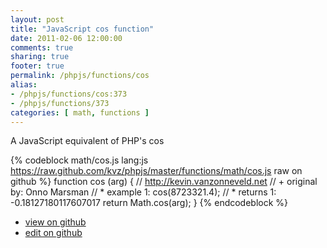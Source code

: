 ```yaml
---
layout: post
title: "JavaScript cos function"
date: 2011-02-06 12:00:00
comments: true
sharing: true
footer: true
permalink: /phpjs/functions/cos
alias:
- /phpjs/functions/cos:373
- /phpjs/functions/373
categories: [ math, functions ]
---
```

A JavaScript equivalent of PHP's cos
<!-- more -->
{% codeblock math/cos.js lang:js https://raw.github.com/kvz/phpjs/master/functions/math/cos.js raw on github %}
function cos (arg) {
    // http://kevin.vanzonneveld.net
    // +   original by: Onno Marsman
    // *     example 1: cos(8723321.4);
    // *     returns 1: -0.18127180117607017
    return Math.cos(arg);
}
{% endcodeblock %}
<ul>
 <li><a href="https://github.com/kvz/phpjs/blob/master/functions/math/cos.js">view on github</a></li>
 <li><a href="https://github.com/kvz/phpjs/edit/master/functions/math/cos.js">edit on github</a></li>
</ul>
